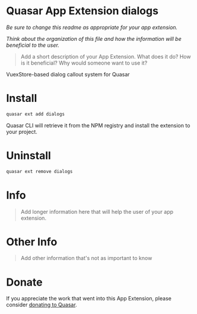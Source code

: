 Quasar App Extension dialogs
===

_Be sure to change this readme as appropriate for your app extension._

_Think about the organization of this file and how the information will be beneficial to the user._

> Add a short description of your App Extension. What does it do? How is it beneficial? Why would someone want to use it?

VuexStore-based dialog callout system for Quasar

# Install
```bash
quasar ext add dialogs
```
Quasar CLI will retrieve it from the NPM registry and install the extension to your project.

# Uninstall
```bash
quasar ext remove dialogs
```

# Info
> Add longer information here that will help the user of your app extension.

# Other Info
> Add other information that's not as important to know

# Donate
If you appreciate the work that went into this App Extension, please consider [donating to Quasar](https://donate.quasar.dev).
